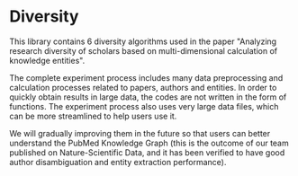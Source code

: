 # Diversity
This library contains 6 diversity algorithms used in the paper "Analyzing research diversity of scholars based on multi-dimensional calculation of knowledge entities". 

The complete experiment process includes many data preprocessing and calculation processes related to papers, authors and entities. In order to quickly obtain results in large data, the codes are not written in the form of functions. The experiment process also uses very large data files, which can be more streamlined to help users use it.

We will gradually improving them in the future so that users can better understand the PubMed Knowledge Graph (this is the outcome of our team published on Nature-Scientific Data, and it has been verified to have good author disambiguation and entity extraction performance).

